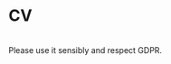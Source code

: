 <h1>CV</h1> <br>
Please use it sensibly and respect GDPR. <br>
<a href="/juliafortuny/JFortuny_DataAnalyst.pdf" download><Download CV></a>
